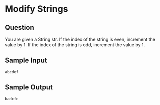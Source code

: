 # Modify Strings

## Question

You are given a String str.
If the index of the string is even, increment the value by 1.
If the index of the string is odd, increment the value by 1.

## Sample Input 
```
abcdef
```

## Sample Output
```
badcfe
```